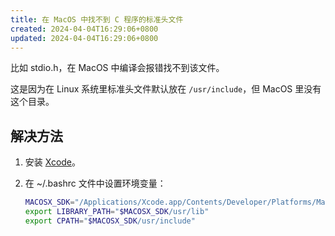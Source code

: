 ```yaml
---
title: 在 MacOS 中找不到 C 程序的标准头文件
created: 2024-04-04T16:29:06+0800
updated: 2024-04-04T16:29:06+0800
---
```



比如 stdio.h，在 MacOS 中编译会报错找不到该文件。

这是因为在 Linux 系统里标准头文件默认放在 `/usr/include`，但 MacOS 里没有这个目录。

## 解决方法

1. 安装 [Xcode](https://developer.apple.com/xcode/)。
2. 在 ~/.bashrc 文件中设置环境变量：

    ```sh
    MACOSX_SDK="/Applications/Xcode.app/Contents/Developer/Platforms/MacOSX.platform/Developer/SDKs/MacOSX.sdk"
    export LIBRARY_PATH="$MACOSX_SDK/usr/lib"
    export CPATH="$MACOSX_SDK/usr/include"
    ```
